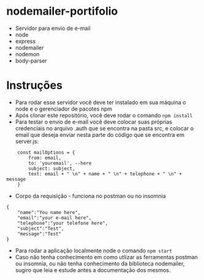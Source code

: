 # nodemailer-portifolio
* Servidor para envio de e-mail
* node 
* express
* nodemailer
* nodemon
* body-parser

# Instruções
* Para rodar esse servidor você deve ter instalado em sua máquina o node e o gerenciador de pacotes npm
* Após clonar este repositório, você deve rodar o comando ```npm install``` 
* Para testar o envio de e-mail você deve colocar suas próprias credenciais no arquivo .auth que se encontra na pasta src, e colocar o email que deseja enviar nesta parte do código
que se encontra em server.js:
```
    const mailOptions = {
        from: email,
        to: 'youremail', --here
        subject: subject,
        text: email + " \n" + name + " \n" + telephone + " \n" + message
    }
 ```
 * Corpo da requisição - funciona no postman ou no insomnia
```
{
	"name":"You name here",
	"email":"your e-mail here",
	"telephone":"your telefone here",
	"subject":"Test",
	"message":"Test"
}
```
* Para rodar a aplicação localmente node o comando ```npm start```
* Caso não tenha conhecimento em como utlizar as ferramentas postman ou insomnia, ou não tenha conhecimento da biblioteca nodemailer, sugiro que leia e estude antes a documentação
dos mesmos.
